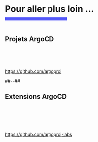 <!-- .slide: class="transition bg-pink" -->

<h1 style="margin-bottom: 10px"> Pour aller plus loin ... </h1>
<div style="width: 200px; height: 10px; background-color: #5155f9"></div>
<br>
<!-- .slide: class="two-column" -->

## Projets ArgoCD
<br>
<br>
<br>

https://github.com/argoproj


##--##

## Extensions ArgoCD
<br>
<br>
<br>
<br>

https://github.com/argoproj-labs
